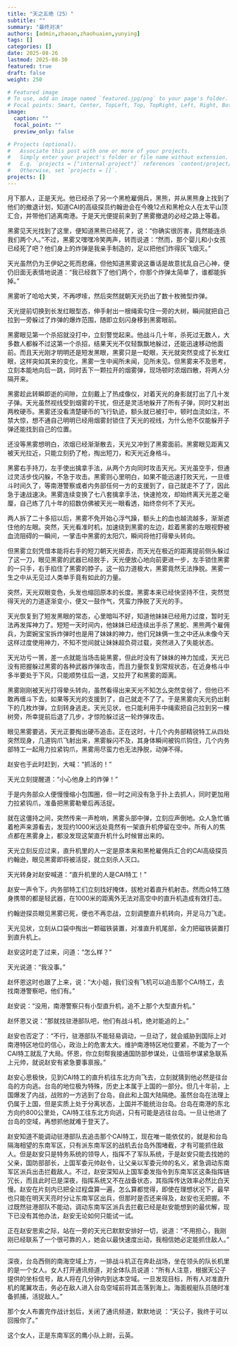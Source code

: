 ```yaml
---
title: "天之五绝（25）"
subtitle: ""
summary: "最终对决"
authors: [admin,zhaoan,zhaohuaien,yunying]
tags: []
categories: []
date: 2025-08-26
lastmod: 2025-08-30
featured: true
draft: false
weight: 250

# Featured image
# To use, add an image named `featured.jpg/png` to your page's folder.
# Focal points: Smart, Center, TopLeft, Top, TopRight, Left, Right, BottomLeft, Bottom, BottomRight.
image:
  caption: ""
  focal_point: ""
  preview_only: false

# Projects (optional).
#   Associate this post with one or more of your projects.
#   Simply enter your project's folder or file name without extension.
#   E.g. `projects = ["internal-project"]` references `content/project/deep-learning/index.md`.
#   Otherwise, set `projects = []`.
projects: []
---
```


月下那人，正是天光。他已经杀了另一个黑枪雇佣兵，黑熊，并从黑熊身上找到了他们的撤退计划，知道CAI的高级探员约翰逊会在今晚12点和黑枪众人在太平山顶汇合，并带他们逃离南港。于是天光便提前来到了黑雾撤退的必经之路上等着。

黑雾见天光找到了这里，便知道黑熊已经死了，说：“你确实很厉害，竟然能连杀我们两个人。”不过，黑雾又嘿嘿冷笑两声，转而说道：“然而，那个婴儿和小女孩已经死了吧？他们身上的炸弹是我亲手制造的，足以把他们炸得灰飞烟灭。”

天光虽然仍为王伊妃之死而悲痛，但他知道黑雾说这番话是故意扰乱自己心神，便仍旧面无表情地说道：“我已经救下了他们两个，你那个炸弹太简单了，谁都能拆掉。”

黑雾听了哈哈大笑，不再啰嗦，然后突然就朝天光扔出了数十枚微型炸弹。

天光提前切换到长发红眼型态，伸手射出一根绳索勾住一旁的大树，瞬间就把自己拉到一旁躲过了炸弹的爆炸范围，随即立刻闪身移到黑雾眼前。

黑雾眼见第一个杀招就没打中，立刻警觉起来。他战斗几十年，杀死过无数人，大多数人都躲不过这第一个杀招，结果天光不仅轻飘飘地躲过，还能迅速移动他面前。而且天光刚才明明还是短发黑眼，黑雾只是一眨眼，天光就突然变成了长发红眼，这样突如其来的变化，黑雾一生中闻所未闻，见所未见。但黑雾来不及思考，立刻本能地向后一跳，同时丢下一颗拉开的烟雾弹，现场顿时浓烟四散，将两人分隔开来。

黑雾趁此转瞬即逝的间隙，立刻戴上了热成像仪，对着天光的身影就打出了几十发子弹。天光虽然视线受到烟雾的干扰，但还是灵活地躲开了所有子弹，同时又射出两枚硬币。黑雾还没看清楚硬币的飞行轨迹，额头就已被打中，顿时血流如注，不禁大惊，想不通自己明明已经用烟雾封锁住了天光的视线，为什么他不仅能躲开子弹还能找到自己的位置。

还没等黑雾想明白，浓烟已经渐渐散去，天光又冲到了黑雾面前。黑雾眼见距离又被天光拉近，只能立刻扔了枪，掏出短刀，和天光近身格斗。

黑雾右手持刀，左手使出擒拿手法，从两个方向同时攻击天光。天光虽空手，但通过灵活步伐闪躲，不急于攻击。黑雾则心里明白，如果不能迅速打败天光，一旦缠斗时间久了，等南港警察或者内务部任何一方的支援到了，自己就走不了了，因此急于速战速决。黑雾连续变换了七八套擒拿手法，快速抢攻，却始终离天光差之毫厘，自己练了几十年的招数仿佛被天光一眼看透，始终奈何不了天光。

两人拆了二十多招以后，黑雾不免开始心浮气躁，额头上的血也越流越多，渐渐遮住他的左眼。突然，天光看准时机，加速绕到黑雾的左边，趁着黑雾的左眼视野被血流阻碍的一瞬间，一掌击中黑雾的太阳穴，瞬间将他打得晕头转向。

但黑雾立刻凭借本能将右手的短刀朝天光掷去，而天光在极近的距离提前侧头躲过了这一刀，眼见黑雾的武器已经脱手，天光便放心地向前更进一步，左手锁住黑雾的一只手，右手掐住了黑雾的脖子。这一掐力道极大，黑雾竟然无法挣脱。黑雾一生之中从无见过人类单手竟有如此的力量。

突然，天光双眼变色，头发也缩回原本的长度。黑雾本来已经快坚持不住，突然觉得天光的力道逐渐变小，便又一鼓作气，凭蛮力挣脱了天光的手。

天光恢复到了短发黑眼的常态，心里暗叫不好，知道他妹妹已经用力过度，暂时无法再发挥神力了。短短一天时间内，他妹妹已经连续出手杀了黑蛇、黑熊两个雇佣兵，为窦婉宝宝拆炸弹时也是用了妹妹的神力，他们兄妹俩一生之中还从未像今天这样过度使用神力，不知不觉间就让妹妹超负荷过载，突然进入了失能状态。

天光功亏一篑，差一点就能当场击毙黑雾，但此时没有了妹妹的神力加成，天光已没有把握躲过黑雾的各种武器炸弹攻击，而且力量恢复到常规状态，在近身格斗中多半要处于下风，只能顺势往后一退，又拉开了和黑雾的距离。

黑雾刚刚被天光打得晕头转向，虽然看得出来天光不知怎么突然变弱了，但他已不敢再缠斗下去，如果等天光的支援到了，自己就走不了了。于是黑雾向天光扔出剩下的几枚炸弹，立刻转身逃走。天光见状，也只能利用手中绳索把自己拉到另一棵树旁，所幸提前后退了几步，才惊险躲过这一轮炸弹攻击。

眼见黑雾要逃，天光正要掏出硬币追击。正在这时，十几个内务部精锐特工从四处突然现身，几道钩爪飞射出来，黑雾躲闪不及，其身体瞬间被钩爪钩住，几个内务部特工一起用力拉紧钩爪，黑雾用尽蛮力也无法挣脱，动弹不得。

赵安也于此时赶到，大喊：“抓活的！”

天光立刻提醒道：“小心他身上的炸弹！”

于是内务部众人便慢慢缩小包围圈，但一时之间没有急于扑上去抓人，同时更加用力拉紧钩爪，准备把黑雾勒晕后再活捉。

就在这僵持之间，突然传来一声枪响，黑雾头部中弹，立刻应声倒地。众人急忙循着枪声来源看去，发现约1000米远处竟然有一架直升机停留在空中。所有人的焦点都在黑雾身上，都没发现这架直升机什么时候冒出来的。

天光立刻反应过来，直升机里的人一定是原本来和黑枪雇佣兵汇合的CAI高级探员约翰逊，眼见黑雾即将被活捉，就立刻杀人灭口。

天光转身对赵安喊道：“直升机里的人是CAI特工！”

赵安一声令下，内务部特工们立刻找好掩体，拔枪对着直升机射击。然而众特工随身携带的都是轻武器，在1000米的距离外无法对高空中的直升机造成有效打击。

约翰逊探员眼见黑雾已死，便也不再恋战，立刻调整直升机转向，开足马力飞走。

天光见状，立刻从口袋中掏出一颗磁铁装置，对准直升机尾部，全力把磁铁装置打到直升机上。

赵安这时走了过来，问道：“怎么样？”

天光说道：“我没事。”

赵怀恩这时也跟了上来，说：“大小姐，我们没有飞机可以追击那个CAI特工，去找南港警察吧，他们有。”

赵安说：“没用，南港警察只有小型直升机，追不上那个大型直升机。”

赵怀恩又说：“那就找驻港部队吧，他们有战斗机，绝对能追的上。”

赵安也否定了：“不行，驻港部队不能轻易调动，一旦动了，就会威胁到国际上对南港特区地位的信心，政治上的危害太大。维护南港特区地位要紧，不能为了一个CAI特工就乱了大局。怀恩，你立刻帮我接通国防部参谋处，让值班参谋紧急联系上元帅，就说赵安有紧急要事禀报。”

赵安心思极快，见到CAI特工的直升机往东北方向飞去，立刻就猜到他必然是往台岛的方向逃。台岛的地位极为特殊，历史上本属于上国的一部分。但几十年前，上国爆发了内战，战败的一方逃到了台岛，自此和上国大陆隔绝。虽然台岛在法理上仍属于上国，但是实质上处于分离状态，上国并不能统治台岛。台岛在南港的东北方向约800公里处，CAI特工往东北方向逃，只有可能是逃往台岛。一旦让他进了台岛的空域，再想抓他就难于登天了。

赵安知道不能调动驻港部队去追击那个CAI特工，现在唯一能依仗的，就是和台岛隔海相望的东南军区，只有派东南军区的战机去台岛外围堵截，才有可能抓住敌人。但是赵安只是特务系统的领导人，指挥不了军队系统，于是赵安只能去找她的父亲，国防部部长，上国军委元帅赵令，让父亲以军委元帅的名义，紧急调动东南军区派兵出击拦截敌人。不过，赵安深知从上国军委发指令到东南军区这条指挥链冗长，而且此时已是深夜，指挥系统又不在战备状态，其指挥传达效率必然比白天慢。赵安在片刻内已把全过程盘算一遍，怎么算都觉得，即使在理想状况下，最早也只能在明天天亮时分让东南军区出兵，但那时是否还来得及，赵安也无把握。不过既然驻港部队不能动，调动东南军区派兵去拦截已经是赵安能想到的最优解，现下已没有其他办法，赵安无论如何只能试一试。

正在赵安思索之际，站在一旁的天光已默默安排好一切，说道：“不用担心，我刚刚已经联系了一个很可靠的人，她会以最快速度出动，我相信她必定能抓住敌人。”

---

深夜，台岛西侧的南海空域上方，一排战斗机正在奔赴战场，坐在领头的队长机里的是一个女人。女人打开通讯频道，对全体队员说道：“所有人注意，根据天公子提供的坐标信号，敌人将在几分钟内到达本空域。一旦发现目标，所有人对准直升机的尾翼攻击，务必在敌人进入台岛空域前将其击落到海上。海面舰艇队员随时准备抓捕，活捉敌人。”

那个女人布置完作战计划后，关闭了通讯频道，默默地说 ：“天公子，我终于可以回报你了。”

这个女人，正是东南军区的鹰小队上尉，云英。